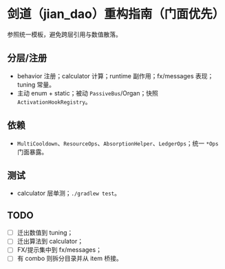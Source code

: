 # 剑道（jian_dao）重构指南（门面优先）

参照统一模板，避免跨层引用与数值散落。

## 分层/注册
- behavior 注册；calculator 计算；runtime 副作用；fx/messages 表现；tuning 常量。
- 主动 enum + static；被动 `PassiveBus`/Organ；快照 `ActivationHookRegistry`。

## 依赖
- `MultiCooldown`、`ResourceOps`、`AbsorptionHelper`、`LedgerOps`；统一 `*Ops` 门面暴露。

## 测试
- calculator 层单测；`./gradlew test`。

## TODO
- [ ] 迁出数值到 tuning；
- [ ] 迁出算法到 calculator；
- [ ] FX/提示集中到 fx/messages；
- [ ] 有 combo 则拆分目录并从 item 桥接。
